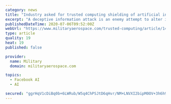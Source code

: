 ```yaml
---
category: news
title: "Industry asked for trusted computing shielding of artificial intelligence (AI) in information warfare"
excerpt: "A deceptive information attack is an enemy attempt to alter information that an artificial intelligence system uses to learn, develop, and mature."
publishedDateTime: 2020-07-06T09:52:00Z
webUrl: "https://www.militaryaerospace.com/trusted-computing/article/14178908/trusted-computing-artificial-intelligence-ai-information-warfare"
type: article
quality: 19
heat: 19
published: false

provider:
  name: Military
  domain: militaryaerospace.com

topics:
  - Facebook AI
  - AI

secured: "ggrHqV1cDiBq0b+6LWRub/W5q4ChPSJtD6qHvr/NM+LNVXI2bipM0OV+3h6h9jx8i3iOgU9p2QPsf6CJYUIxrUruw3tAYcv9LGzNoGtHbKP5AgbUyanhBGBPiN8kOtn1aGonyzZ71i71jPbvBWQo0c3aTIPp8se0anO9iETP65fep2T2WSj9lqsO7IhlkEI+z9QfwKLgok8lyXniep5F5ZsCHwDUSo9xdZSYHK2YWLewkCbezlz/tDha6f0aqprf5e0lvuOnYN6h146+eAKPMcq6XcZ5W7tIldFpH0thYIZmmgebY8vkIa4akJGdBMe4P6XR9Mcen0CruoixLdp6wg==;3owlOWL3QZC+2d6zsXVrIw=="
---
```


